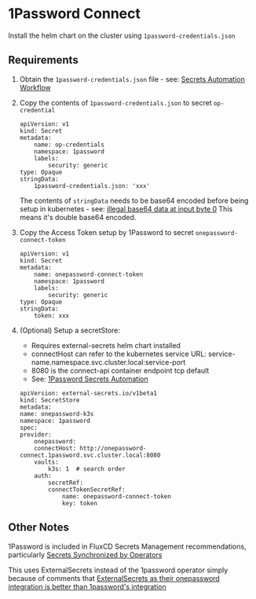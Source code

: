 # 1Password Connect
Install the helm chart on the cluster using `1password-credentials.json`

## Requirements
1. Obtain the `1password-credentials.json` file - see: [Secrets Automation Workflow][opautomation]
2. Copy the contents of `1password-credentials.json` to secret `op-credential`
    ```
    apiVersion: v1
    kind: Secret
    metadata:
        name: op-credentials
        namespace: 1password
        labels:
            security: generic
    type: Opaque
    stringData:
        1password-credentials.json: 'xxx'
    ```

    The contents of `stringData` needs to be base64 encoded before being setup in kubernetes - see: [illegal base64 data at input byte 0][base64encode]
    This means it's double base64 encoded.

3. Copy the Access Token setup by 1Password to secret `onepassword-connect-token`
    ```
    apiVersion: v1
    kind: Secret
    metadata:
        name: onepassword-connect-token
        namespace: 1password
        labels:
            security: generic
    type: Opaque
    stringData:
        token: xxx
    ```

4. (Optional) Setup a secretStore:
    - Requires external-secrets helm chart installed
    - connectHost can refer to the kubernetes service URL: service-name.namespace.svc.cluster.local:service-port
    - 8080 is the connect-api container endpoint tcp default
    - See: [1Password Secrets Automation][1password-externalsecrets]
    ```
    apiVersion: external-secrets.io/v1beta1
    kind: SecretStore
    metadata:
    name: onepassword-k3s
    namespace: 1password
    spec:
    provider:
        onepassword:
        connectHost: http://onepassword-connect.1password.svc.cluster.local:8080
        vaults:
            k3s: 1  # search order
        auth:
            secretRef:
            connectTokenSecretRef:
                name: onepassword-connect-token
                key: token
    ```

## Other Notes
1Password is included in FluxCD Secrets Management recommendations, particularly [Secrets Synchronized by Operators][flux-secrets-operators]

This uses ExternalSecrets instead of the 1password operator simply because of comments that [ExternalSecrets as their onepassword integration is better than 1password's integration][op-operator-comment]

[opdeploy]: https://github.com/1Password/connect-helm-charts/tree/main/charts/connect
[opautomation]: https://developer.1password.com/docs/connect/get-started/
[base64encode]: https://1password.community/discussion/131378/loadlocalauthv2-failed-to-credentialsdatafrombase64
[1password-externalsecrets]: https://external-secrets.io/v0.5.7/provider-1password-automation/#creating-compatible-1password-items
[op-operator-comment]: https://github.com/1Password/onepassword-operator/issues/128
[flux-secrets-operators]: https://fluxcd.io/flux/security/secrets-management/#secrets-synchronized-by-operators
